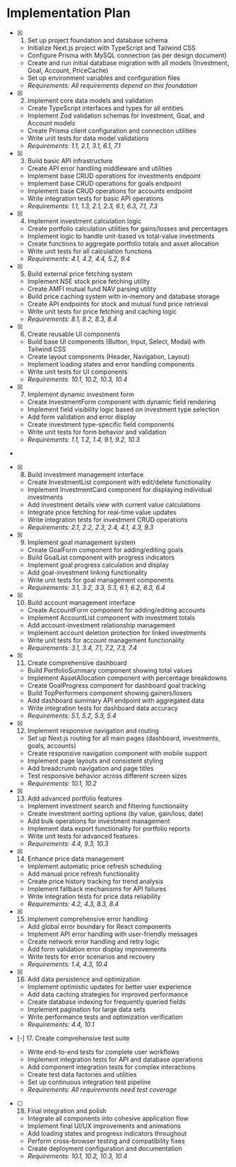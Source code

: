 # Implementation Plan

- [x] 1. Set up project foundation and database schema

  - Initialize Next.js project with TypeScript and Tailwind CSS
  - Configure Prisma with MySQL connection (as per design document)
  - Create and run initial database migration with all models (Investment, Goal, Account, PriceCache)
  - Set up environment variables and configuration files
  - _Requirements: All requirements depend on this foundation_

- [x] 2. Implement core data models and validation

  - Create TypeScript interfaces and types for all entities
  - Implement Zod validation schemas for Investment, Goal, and Account models
  - Create Prisma client configuration and connection utilities
  - Write unit tests for data model validations
  - _Requirements: 1.1, 2.1, 3.1, 6.1, 7.1_

- [x] 3. Build basic API infrastructure

  - Create API error handling middleware and utilities
  - Implement base CRUD operations for investments endpoint
  - Implement base CRUD operations for goals endpoint
  - Implement base CRUD operations for accounts endpoint
  - Write integration tests for basic API operations
  - _Requirements: 1.1, 1.3, 2.1, 2.3, 6.1, 6.3, 7.1, 7.3_

- [x] 4. Implement investment calculation logic

  - Create portfolio calculation utilities for gains/losses and percentages
  - Implement logic to handle unit-based vs total-value investments
  - Create functions to aggregate portfolio totals and asset allocation
  - Write unit tests for all calculation functions
  - _Requirements: 4.1, 4.2, 4.4, 5.2, 9.4_

- [x] 5. Build external price fetching system

  - Implement NSE stock price fetching utility
  - Create AMFI mutual fund NAV parsing utility
  - Build price caching system with in-memory and database storage
  - Create API endpoints for stock and mutual fund price retrieval
  - Write unit tests for price fetching and caching logic
  - _Requirements: 8.1, 8.2, 8.3, 8.4_

- [x] 6. Create reusable UI components

  - Build base UI components (Button, Input, Select, Modal) with Tailwind CSS
  - Create layout components (Header, Navigation, Layout)
  - Implement loading states and error handling components
  - Write unit tests for UI components
  - _Requirements: 10.1, 10.2, 10.3, 10.4_

- [x] 7. Implement dynamic investment form

  - Create InvestmentForm component with dynamic field rendering
  - Implement field visibility logic based on investment type selection
  - Add form validation and error display
  - Create investment type-specific field components
  - Write unit tests for form behavior and validation
  - _Requirements: 1.1, 1.2, 1.4, 9.1, 9.2, 10.3_

-

- [x] 8. Build investment management interface

  - Create InvestmentList component with edit/delete functionality
  - Implement InvestmentCard component for displaying individual investments
  - Add investment details view with current value calculations
  - Integrate price fetching for real-time value updates
  - Write integration tests for investment CRUD operations
  - _Requirements: 2.1, 2.2, 2.3, 2.4, 4.1, 4.3, 9.3_

- [x] 9. Implement goal management system































































  - Create GoalForm component for adding/editing goals
  - Build GoalList component with progress indicators
  - Implement goal progress calculation and display
  - Add goal-investment linking functionality
  - Write unit tests for goal management components
  - _Requirements: 3.1, 3.2, 3.3, 5.3, 6.1, 6.2, 6.3, 6.4_

- [x] 10. Build account management interface





  - Create AccountForm component for adding/editing accounts
  - Implement AccountList component with investment totals
  - Add account-investment relationship management
  - Implement account deletion protection for linked investments
  - Write unit tests for account management functionality
  - _Requirements: 3.1, 3.4, 7.1, 7.2, 7.3, 7.4_

- [x] 11. Create comprehensive dashboard





  - Build PortfolioSummary component showing total values
  - Implement AssetAllocation component with percentage breakdowns
  - Create GoalProgress component for dashboard goal tracking
  - Build TopPerformers component showing gainers/losers
  - Add dashboard summary API endpoint with aggregated data
  - Write integration tests for dashboard data accuracy
  - _Requirements: 5.1, 5.2, 5.3, 5.4_

- [x] 12. Implement responsive navigation and routing






  - Set up Next.js routing for all main pages (dashboard, investments, goals, accounts)
  - Create responsive navigation component with mobile support
  - Implement page layouts and consistent styling
  - Add breadcrumb navigation and page titles
  - Test responsive behavior across different screen sizes
  - _Requirements: 10.1, 10.2_


- [x] 13. Add advanced portfolio features































  - Implement investment search and filtering functionality
  - Create investment sorting options (by value, gain/loss, date)
  - Add bulk operations for investment management
  - Implement data export functionality for portfolio reports
  - Write unit tests for advanced features
  - _Requirements: 4.4, 9.3, 10.3_


- [x] 14. Enhance price data management

















  - Implement automatic price refresh scheduling
  - Add manual price refresh functionality
  - Create price history tracking for trend analysis
  - Implement fallback mechanisms for API failures
  - Write integration tests for price data reliability
  - _Requirements: 4.2, 4.3, 8.3, 8.4_

- [x] 15. Implement comprehensive error handling






  - Add global error boundary for React components
  - Implement API error handling with user-friendly messages
  - Create network error handling and retry logic
  - Add form validation error display improvements
  - Write tests for error scenarios and recovery
  - _Requirements: 1.4, 4.3, 10.4_

- [x] 16. Add data persistence and optimization





  - Implement optimistic updates for better user experience
  - Add data caching strategies for improved performance
  - Create database indexing for frequently queried fields
  - Implement pagination for large data sets
  - Write performance tests and optimization verification
  - _Requirements: 4.4, 10.1_

- [-] 17. Create comprehensive test suite



  - Write end-to-end tests for complete user workflows
  - Implement integration tests for API and database operations
  - Add component integration tests for complex interactions
  - Create test data factories and utilities
  - Set up continuous integration test pipeline
  - _Requirements: All requirements need test coverage_

- [ ] 18. Final integration and polish
  - Integrate all components into cohesive application flow
  - Implement final UI/UX improvements and animations
  - Add loading states and progress indicators throughout
  - Perform cross-browser testing and compatibility fixes
  - Create deployment configuration and documentation
  - _Requirements: 10.1, 10.2, 10.3, 10.4_
